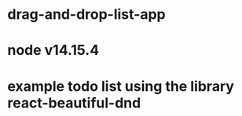 # drag-and-drop-list-app

# node v14.15.4

# example todo list using the library react-beautiful-dnd